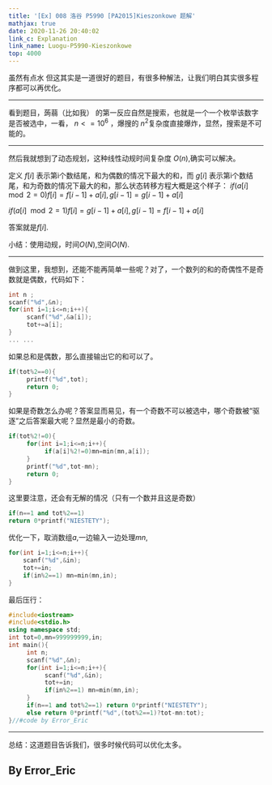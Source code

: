 ```yaml
---
title: '[Ex] 008 洛谷 P5990 [PA2015]Kieszonkowe 题解'
mathjax: true
date: 2020-11-26 20:40:02
link_c: Explanation
link_name: Luogu-P5990-Kieszonkowe
top: 4000
---
```


虽然有点水
但这其实是一道很好的题目，有很多种解法，让我们明白其实很多程序都可以再优化。

<!--more-->

------------


看到题目，蒟蒻（比如我）
的第一反应自然是搜索，也就是一个一个枚举该数字是否被选中，一看，
$n<=10^6$
，爆搜的
$n^2$复杂度直接爆炸，显然，搜索是不可能的。

------------
然后我就想到了动态规划，这种线性动规时间复杂度
$O(n)$,确实可以解决。

定义
$f[i]$
表示第i个数结尾，和为偶数的情况下最大的和，而
$g[i]$
表示第i个数结尾，和为奇数的情况下最大的和，那么状态转移方程大概是这个样子：
$if(a[i] \mod 2 =0) f[i]=f[i-1]+a[i],g[i-1]=g[i-1]+a[i]$

$if(a[i] \mod 2=1) f[i]=g[i-1]+a[i],g[i-1]=f[i-1]+a[i]$

答案就是$f[i]$.

小结：使用动规，时间$O(N),$空间$O(N)$.


------------
做到这里，我想到，还能不能再简单一些呢？对了，一个数列的和的奇偶性不是奇数就是偶数，代码如下：

```cpp
int n ;
scanf("%d",&n);
for(int i=1;i<=n;i++){
     scanf("%d",&a[i]);
     tot+=a[i];
}
... ...

```
如果总和是偶数，那么直接输出它的和可以了。
```cpp
if(tot%2==0){
     printf("%d",tot);
     return 0;
}

```


如果是奇数怎么办呢？答案显而易见，有一个奇数不可以被选中，哪个奇数被“驱逐”之后答案最大呢？显然是最小的奇数。
```cpp
if(tot%2!=0){
     for(int i=1;i<=n;i++){
          if(a[i]%2!=0)mn=min(mn,a[i]);
     }
     printf("%d",tot-mn);
     return 0;
}
```
这里要注意，还会有无解的情况（只有一个数并且这是奇数）
```cpp
if(n==1 and tot%2==1)
return 0*printf("NIESTETY");
```
优化一下，取消数组$a$,一边输入一边处理$mn$,
```cpp
for(int i=1;i<=n;i++){
	scanf("%d",&in);
	tot+=in;
	if(in%2==1) mn=min(mn,in);
}
```
最后压行：
```cpp
#include<iostream>
#include<stdio.h>
using namespace std;
int tot=0,mn=999999999,in;
int main(){
     int n;
     scanf("%d",&n);
     for(int i=1;i<=n;i++){
          scanf("%d",&in);
          tot+=in;
          if(in%2==1) mn=min(mn,in);
     }
     if(n==1 and tot%2==1) return 0*printf("NIESTETY");
     else return 0*printf("%d",(tot%2==1)?tot-mn:tot);
}//#code by Error_Eric
```


------------

总结：这道题目告诉我们，很多时候代码可以优化太多。

## By Error_Eric
